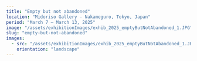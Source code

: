 ```yaml
---
title: "Empty but not abandoned"
location: "Midoriso Gallery - Nakameguro, Tokyo, Japan"
period: "March 7 – March 13, 2025"
image: "/assets/exhibitionImages/exhib_2025_emptyButNotAbandoned_1.JPG"
slug: "empty-but-not-abandoned"
images:
  - src: "/assets/exhibitionImages/exhib_2025_emptyButNotAbandoned_1.JPG"
    orientation: "landscape"
---
```


